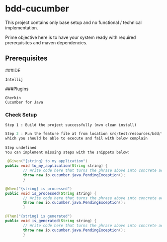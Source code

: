 # bdd-cucumber
This project contains only base setup and no functional / technical implementation.

Prime objective here is to have your system ready with required prerequisites and 
maven dependencies.

## Prerequisites

###IDE

    Intellij

###Plugins 
    
    Gherkin
    Cucumber for Java 

### Check Setup

    Step 1 : Build the project successfully (mvn clean install)
    

```java
Step 2 : Run the feature file at from location src/test/resources/bdd/features/test.feature 
which you should be able to execute and fail with below complain
        
Step undefined
You can implement missing steps with the snippets below:

 @Given("{string} to my application")
public void to_my_application(String string) {
        // Write code here that turns the phrase above into concrete actions
        throw new io.cucumber.java.PendingException();
        }

@When("{string} is processed")
public void is_processed(String string) {
        // Write code here that turns the phrase above into concrete actions
        throw new io.cucumber.java.PendingException();
        }

@Then("{string} is generated")
public void is_generated(String string) {
        // Write code here that turns the phrase above into concrete actions
        throw new io.cucumber.java.PendingException();
        }

```
